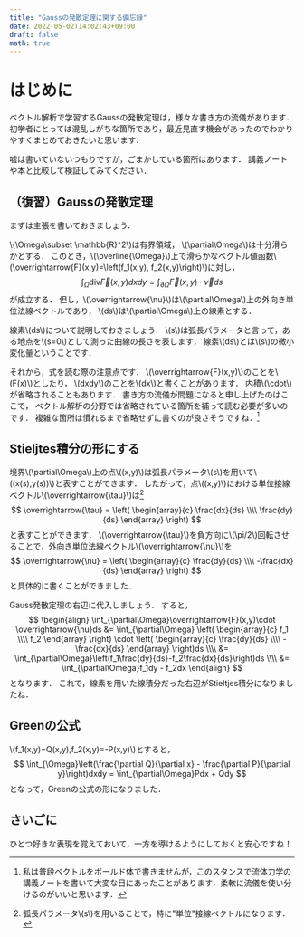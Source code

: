 ```yaml
---
title: "Gaussの発散定理に関する備忘録"
date: 2022-05-02T14:02:43+09:00
draft: false
math: true
---
```


# はじめに

ベクトル解析で学習するGaussの発散定理は，様々な書き方の流儀があります．
初学者にとっては混乱しがちな箇所であり，最近見直す機会があったのでわかりやすくまとめておきたいと思います．

嘘は書いていないつもりですが，ごまかしている箇所はあります．
講義ノートや本と比較して検証してみてください．

## （復習）Gaussの発散定理

まずは主張を書いておきましょう．

\\(\Omega\subset \mathbb{R}^2\\)は有界領域，
\\(\partial\Omega\\)は十分滑らかとする．
このとき，\\(\overline{\Omega}\\)上で滑らかなベクトル値函数\\(\overrightarrow{F}(x,y)=\left(f_1(x,y), f_2(x,y)\right)\\)に対し，
$$
\int_{\Omega}\mathrm{div}\overrightarrow{F}(x,y)dxdy
= \int_{\partial\Omega}\overrightarrow{F}(x,y)\cdot \overrightarrow{\nu}ds
$$
が成立する．
但し，\\(\overrightarrow{\nu}\\)は\\(\partial\Omega\\)上の外向き単位法線ベクトルであり，
\\(ds\\)は\\(\partial\Omega\\)上の線素とする．

線素\\(ds\\)について説明しておきましょう．
\\(s\\)は弧長パラメータと言って，ある地点を\\(s=0\\)として測った曲線の長さを表します，
線素\\(ds\\)とは\\(s\\)の微小変化量ということです．

それから，式を読む際の注意点です．
\\(\overrightarrow{F}(x,y)\\)のことを\\(F(x)\\)としたり，
\\(dxdy\\)のことを\\(dx\\)と書くことがあります．
内積\\(\cdot\\)が省略されることもあります．
書き方の流儀が問題になると申し上げたのはここで，
ベクトル解析の分野では省略されている箇所を補って読む必要が多いのです．
複雑な箇所は慣れるまで省略せずに書くのが良さそうですね．[^1]

## Stieljtes積分の形にする

境界\\(\partial\Omega\\)上の点\\((x,y)\\)は弧長パラメータ\\(s\\)を用いて\\((x(s),y(s))\\)と表すことができます．
したがって，点\\((x,y)\\)における単位接線ベクトル\\(\overrightarrow{\tau}\\)は[^2]
$$
\overrightarrow{\tau} =
\left(
\begin{array}{c}
\frac{dx}{ds} \\\\
\frac{dy}{ds}
\end{array}
\right)
$$
と表すことができます．
\\(\overrightarrow{\tau}\\)を負方向に\\(\pi/2\\)回転させることで，外向き単位法線ベクトル\\(\overrightarrow{\nu}\\)を
$$
\overrightarrow{\nu} =
\left(
\begin{array}{c}
\frac{dy}{ds} \\\\
-\frac{dx}{ds}
\end{array}
\right)
$$
と具体的に書くことができました．

Gauss発散定理の右辺に代入しましょう．
すると，
$$
\begin{align}
\int_{\partial\Omega}\overrightarrow{F}(x,y)\cdot \overrightarrow{\nu}ds
&= \int_{\partial\Omega}
\left(
\begin{array}{c}
f_1 \\\\
f_2
\end{array}
\right)
\cdot
\left(
\begin{array}{c}
\frac{dy}{ds} \\\\
-\frac{dx}{ds}
\end{array}
\right)ds \\\\
&= \int_{\partial\Omega}\left(f_1\frac{dy}{ds}-f_2\frac{dx}{ds}\right)ds \\\\
&= \int_{\partial\Omega}f_1dy - f_2dx
\end{align}
$$
となります．
これで，線素を用いた線積分だった右辺がStieltjes積分になりましたね．

## Greenの公式

\\(f_1(x,y)=Q(x,y),f_2(x,y)=-P(x,y)\\)とすると，
$$
\int_{\Omega}\left(\frac{\partial Q}{\partial x} - \frac{\partial P}{\partial y}\right)dxdy
= \int_{\partial\Omega}Pdx + Qdy
$$
となって，Greenの公式の形になりました．

## さいごに

ひとつ好きな表現を覚えておいて，一方を導けるようにしておくと安心ですね！

[^1]:私は普段ベクトルをボールド体で書きませんが，このスタンスで流体力学の講義ノートを書いて大変な目にあったことがあります．柔軟に流儀を使い分けるのがいいと思います．

[^2]:弧長パラメータ\\(s\\)を用いることで，特に"単位"接線ベクトルになります．
